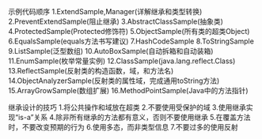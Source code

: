 示例代码顺序
1.ExtendSample,Manager(详解继承和类型转换)
2.PreventExtendSample(阻止继承)
3.AbstractClassSample(抽象类)
4.ProtectedSample(Protected修饰符)
5.ObjectSample(所有类的超类Object)
6.EqualsSample(equals方法书写建议)
7.HashCodeSample
8.ToStringSample
9.ListSample(泛型数组)
10.AutoBoxSample(自动拆箱和自动装箱)
11.EnumSample(枚举常量实例)
12.ClassSample(java.lang.reflect.Class)
13.ReflectSample(反射类的构造函数，域，和方法名)
14.ObjectAnalyzerSample(反射类的属性域，完成通用toString方法)
15.ArrayGrowSample(数组扩展)
16.MethodPointSample(Java中的方法指针)

继承设计的技巧
1.将公共操作和域放在超类
2.不要使用受保护的域
3.使用继承实现“is-a”关系
4.除非所有继承的方法都有意义，否则不要使用继承
5.在覆盖方法时，不要改变预期的行为
6.使用多态，而非类型信息
7.不要过多的使用反射